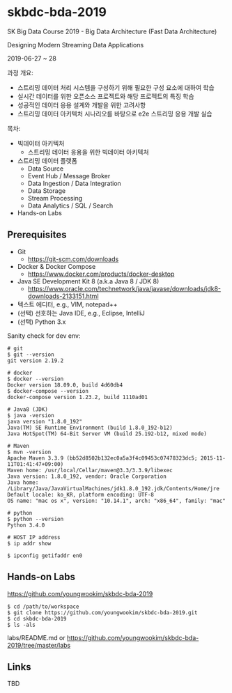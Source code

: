 # skbdc-bda-2019

SK Big Data Course 2019 - Big Data Architecture (Fast Data Architecture)

Designing Modern Streaming Data Applications

2019-06-27 ~ 28

과정 개요:
- 스트리밍 데이터 처리 시스템을 구성하기 위해 필요한 구성 요소에 대하여 학습
- 실시간 데이터를 위한 오픈소스 프로젝트와 해당 프로젝트의 특징 학습
- 성공적인 데이터 응용 설계와 개발을 위한 고려사항
- 스트리밍 데이터 아키텍처 시나리오를 바탕으로 e2e 스트리밍 응용 개발 실습

목차:
- 빅데이터 아키텍처
  - 스트리밍 데이터 응용을 위한 빅데이터 아키텍처
- 스트리밍 데이터 플랫폼
  - Data Source
  - Event Hub / Message Broker
  - Data Ingestion / Data Integration
  - Data Storage
  - Stream Processing
  - Data Analytics / SQL / Search
- Hands-on Labs

## Prerequisites
- Git
  - https://git-scm.com/downloads
- Docker & Docker Compose
  - https://www.docker.com/products/docker-desktop
- Java SE Development Kit 8 (a.k.a Java 8 / JDK 8)
  - https://www.oracle.com/technetwork/java/javase/downloads/jdk8-downloads-2133151.html
- 텍스트 에디터, e.g., VIM, notepad++
- (선택) 선호하는 Java IDE, e.g., Eclipse, IntelliJ
- (선택) Python 3.x

Sanity check for dev env:
```
# git
$ git --version
git version 2.19.2

# docker
$ docker --version
Docker version 18.09.0, build 4d60db4
$ docker-compose --version
docker-compose version 1.23.2, build 1110ad01

# Java8 (JDK)
$ java -version
java version "1.8.0_192"
Java(TM) SE Runtime Environment (build 1.8.0_192-b12)
Java HotSpot(TM) 64-Bit Server VM (build 25.192-b12, mixed mode)

# Maven
$ mvn -version
Apache Maven 3.3.9 (bb52d8502b132ec0a5a3f4c09453c07478323dc5; 2015-11-11T01:41:47+09:00)
Maven home: /usr/local/Cellar/maven@3.3/3.3.9/libexec
Java version: 1.8.0_192, vendor: Oracle Corporation
Java home: /Library/Java/JavaVirtualMachines/jdk1.8.0_192.jdk/Contents/Home/jre
Default locale: ko_KR, platform encoding: UTF-8
OS name: "mac os x", version: "10.14.1", arch: "x86_64", family: "mac"

# python
$ python --version
Python 3.4.0

# HOST IP address
$ ip addr show

$ ipconfig getifaddr en0

```

## Hands-on Labs
https://github.com/youngwookim/skbdc-bda-2019
```
$ cd /path/to/workspace
$ git clone https://github.com/youngwookim/skbdc-bda-2019.git
$ cd skbdc-bda-2019
$ ls -als

```

labs/README.md or https://github.com/youngwookim/skbdc-bda-2019/tree/master/labs

## Links
TBD
